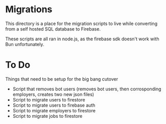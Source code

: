# Migrations

This directory is a place for the migration scripts to live while converting from a self hosted SQL database to Firebase.

These scripts are all ran in node.js, as the firebase sdk doesn't work with Bun unfortunately.

# To Do

Things that need to be setup for the big bang cutover

-   Script that removes bot users (removes bot users, then corrosponding employers, creates two new json files)
-   Script to migrate users to firestore
-   Script to migrate users to firebase auth
-   Script to migrate employers to firestore
-   Script to migrate jobs to firestore
